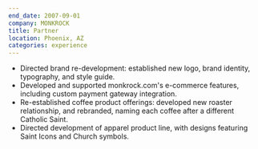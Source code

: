 ```yaml
---
end_date: 2007-09-01
company: MONKROCK
title: Partner
location: Phoenix, AZ
categories: experience
---
```


* Directed brand re-development: established new logo, brand identity, typography, and style guide.
* Developed and supported monkrock.com's e-commerce features, including custom payment gateway integration.
* Re-established coffee product offerings: developed new roaster relationship, and rebranded, naming each coffee after a different Catholic Saint.
* Directed development of apparel product line, with designs featuring Saint Icons and Church symbols.
